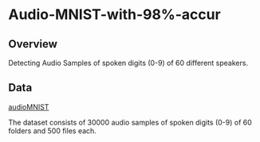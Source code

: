 # Audio-MNIST-with-98%-accur
## Overview 
Detecting Audio Samples of spoken digits (0-9) of 60 different speakers.
## Data
[audioMNIST](https://github.com/soerenab/AudioMNIST)

The dataset consists of 30000 audio samples of spoken digits (0-9) of 60 folders and 500 files each.
